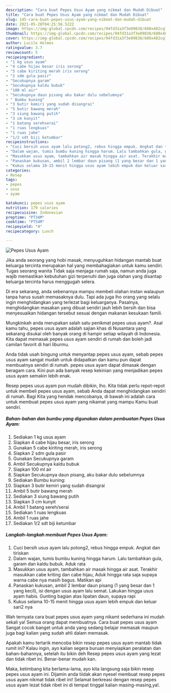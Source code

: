 ```yaml
---
description: "Cara buat Pepes Usus Ayam yang nikmat dan Mudah Dibuat"
title: "Cara buat Pepes Usus Ayam yang nikmat dan Mudah Dibuat"
slug: 145-cara-buat-pepes-usus-ayam-yang-nikmat-dan-mudah-dibuat
date: 2021-05-28T04:25:56.522Z
image: https://img-global.cpcdn.com/recipes/94fd31a3f3e09838/680x482cq70/pepes-usus-ayam-foto-resep-utama.jpg
thumbnail: https://img-global.cpcdn.com/recipes/94fd31a3f3e09838/680x482cq70/pepes-usus-ayam-foto-resep-utama.jpg
cover: https://img-global.cpcdn.com/recipes/94fd31a3f3e09838/680x482cq70/pepes-usus-ayam-foto-resep-utama.jpg
author: Lucile Holmes
ratingvalue: 3.7
reviewcount: 5
recipeingredient:
- "1 kg usus ayam"
- "4 cabe hijau besar iris serong"
- "5 cabe kiriting merah iris serong"
- "2 sdm gula pasir"
- "Secukupnya garam"
- "Secukupnya kaldu bubuk"
- "100 ml air"
- "Secukupnya daun pisang aku bakar dulu sebelumnya"
- " Bumbu kuning"
- "3 butir kemiri yang sudah disangrai"
- "5 butir bawang merah"
- "3 siung bawang putih"
- "3 cm kunyit"
- "1 batang serehserai"
- "1 ruas lengkuas"
- "1 ruas jahe"
- "1/2 sdt biji ketumbar"
recipeinstructions:
- "Cuci bersih usus ayam lalu potong2, rebus hingga empuk. Angkat dan tiriskan"
- "Dalam wajan, tumis bumbu kuning hingga harum. Lalu tambahkan gula, garam dan kaldu bubuk. Aduk rata"
- "Masukkan usus ayam, tambahkan air masak hingga air asat. Terakhir masukkan cabe kriting dan cabe hijau, Aduk hingga rata saja supaya warna cabe nya masih bagus. Matikan api"
- "Panaskan kukusan, ambil 2 lembar daun pisang (1 yang besar dan 1 yang kecil), isi dengan usus ayam lalu semat. Lakukan hingga usus ayam habis. Gunting bagian atas lipatan daun, supaya rapi"
- "Kukus selama 10-15 menit hingga usus ayam lebih empuk dan keluar sari2 nya"
categories:
- Resep
tags:
- pepes
- usus
- ayam

katakunci: pepes usus ayam 
nutrition: 179 calories
recipecuisine: Indonesian
preptime: "PT34M"
cooktime: "PT54M"
recipeyield: "4"
recipecategory: Lunch

---
```



![Pepes Usus Ayam](https://img-global.cpcdn.com/recipes/94fd31a3f3e09838/680x482cq70/pepes-usus-ayam-foto-resep-utama.jpg)

Jika anda seorang yang hobi masak, menyuguhkan hidangan mantab buat keluarga tercinta merupakan hal yang membahagiakan untuk kamu sendiri. Tugas seorang  wanita Tidak saja menjaga rumah saja, namun anda juga wajib memastikan kebutuhan gizi terpenuhi dan juga olahan yang disantap keluarga tercinta harus menggugah selera.

Di era  sekarang, anda sebenarnya mampu membeli olahan instan walaupun tanpa harus susah memasaknya dulu. Tapi ada juga lho orang yang selalu ingin menghidangkan yang terlezat bagi keluarganya. Pasalnya, menghidangkan masakan yang dibuat sendiri jauh lebih bersih dan bisa menyesuaikan hidangan tersebut sesuai dengan makanan kesukaan famili. 



Mungkinkah anda merupakan salah satu penikmat pepes usus ayam?. Asal kamu tahu, pepes usus ayam adalah sajian khas di Nusantara yang sekarang disukai oleh banyak orang di hampir setiap wilayah di Indonesia. Kita dapat memasak pepes usus ayam sendiri di rumah dan boleh jadi camilan favorit di hari liburmu.

Anda tidak usah bingung untuk menyantap pepes usus ayam, sebab pepes usus ayam sangat mudah untuk didapatkan dan kamu pun dapat membuatnya sendiri di rumah. pepes usus ayam dapat dimasak dengan beragam cara. Kini pun ada banyak resep kekinian yang menjadikan pepes usus ayam semakin lebih enak.

Resep pepes usus ayam pun mudah dibikin, lho. Kita tidak perlu repot-repot untuk membeli pepes usus ayam, sebab Anda dapat menghidangkan sendiri di rumah. Bagi Kita yang hendak mencobanya, di bawah ini adalah cara untuk membuat pepes usus ayam yang nikamat yang mampu Kamu buat sendiri.

<!--inarticleads1-->

##### Bahan-bahan dan bumbu yang digunakan dalam pembuatan Pepes Usus Ayam:

1. Sediakan 1 kg usus ayam
1. Siapkan 4 cabe hijau besar, iris serong
1. Gunakan 5 cabe kiriting merah, iris serong
1. Siapkan 2 sdm gula pasir
1. Gunakan Secukupnya garam
1. Ambil Secukupnya kaldu bubuk
1. Siapkan 100 ml air
1. Siapkan Secukupnya daun pisang, aku bakar dulu sebelumnya
1. Sediakan  Bumbu kuning:
1. Siapkan 3 butir kemiri yang sudah disangrai
1. Ambil 5 butir bawang merah
1. Sediakan 3 siung bawang putih
1. Siapkan 3 cm kunyit
1. Ambil 1 batang sereh/serai
1. Sediakan 1 ruas lengkuas
1. Ambil 1 ruas jahe
1. Sediakan 1/2 sdt biji ketumbar




<!--inarticleads2-->

##### Langkah-langkah membuat Pepes Usus Ayam:

1. Cuci bersih usus ayam lalu potong2, rebus hingga empuk. Angkat dan tiriskan
1. Dalam wajan, tumis bumbu kuning hingga harum. Lalu tambahkan gula, garam dan kaldu bubuk. Aduk rata
1. Masukkan usus ayam, tambahkan air masak hingga air asat. Terakhir masukkan cabe kriting dan cabe hijau, Aduk hingga rata saja supaya warna cabe nya masih bagus. Matikan api
1. Panaskan kukusan, ambil 2 lembar daun pisang (1 yang besar dan 1 yang kecil), isi dengan usus ayam lalu semat. Lakukan hingga usus ayam habis. Gunting bagian atas lipatan daun, supaya rapi
1. Kukus selama 10-15 menit hingga usus ayam lebih empuk dan keluar sari2 nya




Wah ternyata cara buat pepes usus ayam yang nikamt sederhana ini mudah sekali ya! Semua orang dapat membuatnya. Cara buat pepes usus ayam Sangat cocok banget untuk anda yang sedang belajar memasak maupun juga bagi kalian yang sudah ahli dalam memasak.

Apakah kamu tertarik mencoba bikin resep pepes usus ayam mantab tidak rumit ini? Kalau ingin, ayo kalian segera buruan menyiapkan peralatan dan bahan-bahannya, setelah itu bikin deh Resep pepes usus ayam yang lezat dan tidak ribet ini. Benar-benar mudah kan. 

Maka, ketimbang kita berlama-lama, ayo kita langsung saja bikin resep pepes usus ayam ini. Dijamin anda tiidak akan nyesel membuat resep pepes usus ayam nikmat tidak ribet ini! Selamat berkreasi dengan resep pepes usus ayam lezat tidak ribet ini di tempat tinggal kalian masing-masing,ya!.

